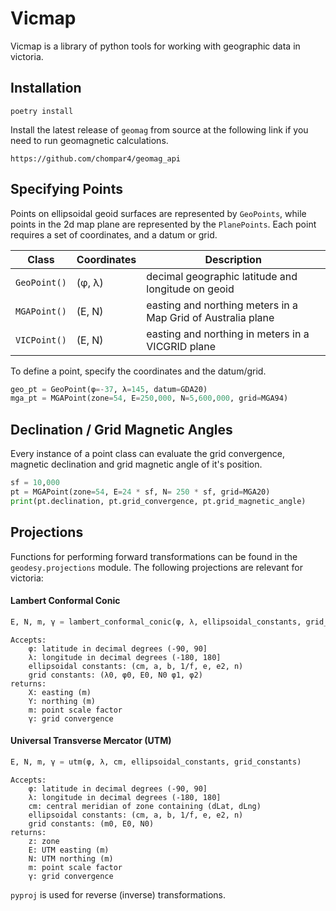 # Vicmap
Vicmap is a library of python tools for working with geographic data in victoria. 

## Installation
```
poetry install
```

Install the latest release of ```geomag``` from source at the following link if you need to run geomagnetic calculations.
```
https://github.com/chompar4/geomag_api
```

## Specifying Points

Points on ellipsoidal geoid surfaces are represented by ```GeoPoints```, while points in the 2d map plane are represented by the ```PlanePoints```. Each point requires a set of coordinates, and a datum or grid.

Class | Coordinates | Description
------|-------------|------------
```GeoPoint()```    |  (φ, λ)  | decimal geographic latitude and longitude on geoid
```MGAPoint()```  |    (E, N)   |    easting and northing meters in a Map Grid of Australia plane
```VICPoint()``` | (E, N) | easting and northing in meters in a VICGRID plane

To define a point, specify the coordinates and the datum/grid.
```python
geo_pt = GeoPoint(φ=-37, λ=145, datum=GDA20)
mga_pt = MGAPoint(zone=54, E=250,000, N=5,600,000, grid=MGA94)
```

## Declination / Grid Magnetic Angles
Every instance of a point class can evaluate the grid convergence, magnetic declination and grid magnetic angle of it's position.

```python
sf = 10,000
pt = MGAPoint(zone=54, E=24 * sf, N= 250 * sf, grid=MGA20)
print(pt.declination, pt.grid_convergence, pt.grid_magnetic_angle)
```

## Projections

Functions for performing forward transformations can be found in the ```geodesy.projections``` module. The following projections are relevant for victoria: 

#### Lambert Conformal Conic

```python
E, N, m, γ = lambert_conformal_conic(φ, λ, ellipsoidal_constants, grid_constants)
```

```
Accepts:
    φ: latitude in decimal degrees (-90, 90]
    λ: longitude in decimal degrees (-180, 180]
    ellipsoidal constants: (cm, a, b, 1/f, e, e2, n)
    grid constants: (λ0, φ0, E0, N0 φ1, φ2)
returns: 
    X: easting (m)
    Y: northing (m)
    m: point scale factor
    γ: grid convergence
```

#### Universal Transverse Mercator (UTM)

```python
E, N, m, γ = utm(φ, λ, cm, ellipsoidal_constants, grid_constants)
```

```
Accepts:
    φ: latitude in decimal degrees (-90, 90]
    λ: longitude in decimal degrees (-180, 180]
    cm: central meridian of zone containing (dLat, dLng)
    ellipsoidal constants: (cm, a, b, 1/f, e, e2, n)
    grid constants: (m0, E0, N0)
returns: 
    z: zone
    E: UTM easting (m)
    N: UTM northing (m)
    m: point scale factor
    γ: grid convergence
```


```pyproj``` is used for reverse (inverse) transformations.